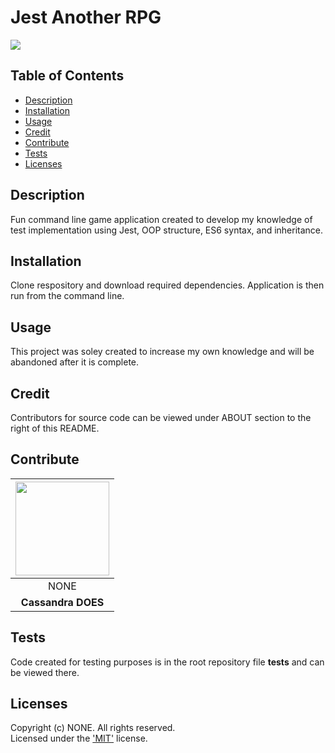 # Jest Another RPG
  [<img src="https://img.shields.io/badge/License-MIT-yellow.svg"/>](https://www.mit.edu/~amini/LICENSE.md)

  ## Table of Contents
  - [Description](#description)
  - [Installation](#installation)
  - [Usage](#usage)
  - [Credit](#credit)
  - [Contribute](#contribute)
  - [Tests](#tests)
  - [Licenses](#licenses)

  ## Description
  Fun command line game application created to develop my knowledge of test implementation using Jest, OOP structure, ES6 syntax, and inheritance.

  ## Installation
  Clone respository and download required dependencies. Application is then run from the command line.

  ## Usage
  This project was soley created to increase my own knowledge and will be abandoned after it is complete.

  
  ## Credit  
  Contributors for source code can be viewed under ABOUT section to the right of this README.

  ## Contribute 
  | [<img src="https://github.com/cassdoes.png?" width="150"/>](https://github.com/cassdoes) |
  | :-: |
  | NONE |
  | **Cassandra DOES** |

  ## Tests
  Code created for testing purposes is in the root repository file __tests__ and can be viewed there.

  ## Licenses
  Copyright (c) NONE. All rights reserved.  
  Licensed under the ['MIT'](https://www.mit.edu/~amini/LICENSE.md) license.
  
